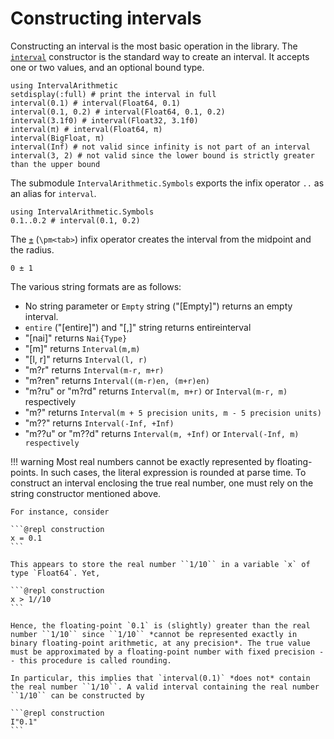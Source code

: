# Constructing intervals

Constructing an interval is the most basic operation in the library. The [`interval`](@ref) constructor is the standard way to create an interval. It accepts one or two values, and an optional bound type.

```@repl construction
using IntervalArithmetic
setdisplay(:full) # print the interval in full
interval(0.1) # interval(Float64, 0.1)
interval(0.1, 0.2) # interval(Float64, 0.1, 0.2)
interval(3.1f0) # interval(Float32, 3.1f0)
interval(π) # interval(Float64, π)
interval(BigFloat, π)
interval(Inf) # not valid since infinity is not part of an interval
interval(3, 2) # not valid since the lower bound is strictly greater than the upper bound
```

The submodule `IntervalArithmetic.Symbols` exports the infix operator `..` as an alias for `interval`.

```@repl construction
using IntervalArithmetic.Symbols
0.1..0.2 # interval(0.1, 0.2)
```

The [`±`](@ref) (`\pm<tab>`) infix operator creates the interval from the midpoint and the radius.

```@repl construction
0 ± 1
```

The various string formats are as follows:
- No string parameter or `Empty` string ("[Empty]") returns an empty interval.
- `entire` ("[entire]") and "[,]" string returns entireinterval
- "[nai]" returns `Nai{Type}`
- "[m]" returns `Interval(m,m)`
- "[l, r]" returns `Interval(l, r)`
- "m?r" returns `Interval(m-r, m+r)`
- "m?ren" returns `Interval((m-r)en, (m+r)en)`
- "m?ru" or "m?rd" returns `Interval(m, m+r)` or `Interval(m-r, m)` respectively
- "m?" returns `Interval(m + 5 precision units, m - 5 precision units)`
- "m??" returns `Interval(-Inf, +Inf)`
- "m??u" or "m??d" returns `Interval(m, +Inf)` or `Interval(-Inf, m) respectively`

!!! warning
    Most real numbers cannot be exactly represented by floating-points. In such cases, the literal expression is rounded at parse time. To construct an interval enclosing the true real number, one must rely on the string constructor mentioned above.

    For instance, consider

    ```@repl construction
    x = 0.1
    ```

    This appears to store the real number ``1/10`` in a variable `x` of type `Float64`. Yet,

    ```@repl construction
    x > 1//10
    ```

    Hence, the floating-point `0.1` is (slightly) greater than the real number ``1/10`` since ``1/10`` *cannot be represented exactly in binary floating-point arithmetic, at any precision*. The true value must be approximated by a floating-point number with fixed precision -- this procedure is called rounding.

    In particular, this implies that `interval(0.1)` *does not* contain the real number ``1/10``. A valid interval containing the real number ``1/10`` can be constructed by

    ```@repl construction
    I"0.1"
    ```
